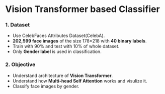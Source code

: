 # Vision Transformer based Classifier

### 1. Dataset
- Use CelebFaces Attributes Dataset(CelebA).
- **202,599 face images** of the size 178×218 with **40 binary labels**.
- Train with 90% and test with 10% of whole dataset.
- Only **Gender label** is used in classification.

### 2. Objective
- Understand architecture of **Vision Transformer**.
- Understand how **Multi-head Self Attention** works and visulize it.
- Classify face images by gender.
